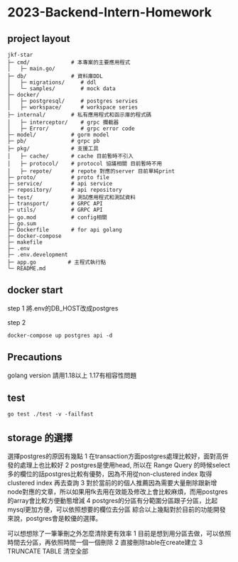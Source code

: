 # 2023-Backend-Intern-Homework

## project layout
```
jkf-star  
├─ cmd/             # 本專案的主要應用程式
│   ├─ main.go/      
├─ db/              # 資料庫DDL
│   ├─ migrations/     # ddl
│   └─ samples/        # mock data
├─ docker/
│   ├─ postgresql/     # postgres servies
│   ├─ workspace/      # workspace series
├─ internal/        # 私有應用程式和函示庫的程式碼
│   ├─ interceptor/    # grpc 攔截器
│   ├─ Error/          # grpc error code 
├─ model/           # gorm model
├─ pb/              # grpc pb
├─ pkg/             # 支援工具
│   ├─ cache/       # cache 目前暫時不引入
│   ├─ protocol/    # protocol 協議相關 目前暫時不用 
│   ├─ repote/      # repote 對應的server 目前單純print
├─ proto/           # proto file
├─ service/         # api service
├─ repository/      # api repository
├─ test/            # 測試應用程式和測試資料
├─ transport/       # GRPC API
├─ utils/           # GRPC API  
├─ go.mod           # config相關
├─ go.sum
├─ Dockerfile       # for api golang  
├─ docker-compose   
├─ makefile
├─ .env
├─ .env.development
├─ app.go          # 主程式執行點
└─ README.md        
```

## docker start
step 1
將.env的DB_HOST改成postgres

step 2
```shell
docker-compose up postgres api -d
```

## Precautions
golang version 請用1.18以上
1.17有相容性問題

## test
```shell
go test ./test -v -failfast
```
## storage 的選擇
選擇postgres的原因有幾點
   1 在transaction方面postgres處理比較好，面對高併發的處理上也比較好
   2 postgres是使用head, 所以在 Range Query 的時候select多的欄位的話postgres比較有優勢，因為不用從non-clustered index 取得 clustered index 再去查詢
   3 對於當前的的個人推薦因為需要大量刪除跟新增node對應的文章，所以如果用fk去用在效能及修改上會比較麻煩，而用postgres的array會比較方便動態增減
   4 postgres的分區有分範圍分區跟子分區，比起mysql更加方便，可以依照想要的欄位去分區
綜合以上幾點對於目前的功能開發來說，postgres會是較優的選擇。

可以想想除了⼀筆筆刪之外怎麼清除更有效率
   1 目前是想到用分區去做，可以依照時間去分區，再依照時間一個一個刪除
   2 直接刪除table在create建立
   3 TRUNCATE TABLE 清空全部

